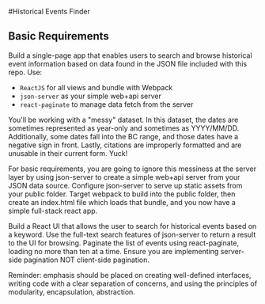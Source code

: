 #Historical Events Finder

## Basic Requirements

Build a single-page app that enables users to search and browse historical event information based on data found in the JSON file included with this repo. Use:

- `ReactJS` for all views and bundle with Webpack
- `json-server` as your simple web+api server
- `react-paginate` to manage data fetch from the server

You'll be working with a "messy" dataset. In this dataset, the dates are sometimes represented as year-only and sometimes as YYYY/MM/DD. Additionally, some dates fall into the BC range, and those dates have a negative sign in front. Lastly, citations are improperly formatted and are unusable in their current form. Yuck!

For basic requirements, you are going to ignore this messiness at the server layer by using json-server to create a simple web+api server from your JSON data source. Configure json-server to serve up static assets from your public folder. Target webpack to build into the public folder, then create an index.html file which loads that bundle, and you now have a simple full-stack react app.

Build a React UI that allows the user to search for historical events based on a keyword. Use the full-text search features of json-server to return a result to the UI for browsing. Paginate the list of events using react-paginate, loading no more than ten at a time. Ensure you are implementing server-side pagination NOT client-side pagination.

Reminder: emphasis should be placed on creating well-defined interfaces, writing code with a clear separation of concerns, and using the principles of modularity, encapsulation, abstraction.
